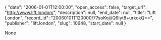{
  "date": "2006-01-01T12:00:00", 
  "open_access": false, 
  "target_url": "http://www.lift.london/", 
  "description": null, 
  "end_date": null, 
  "title": "Lift London", 
  "record_id": "20060101T120000/77soKoji/Q9Iyt8+urkokQ==", 
  "publisher": "lift.london", 
  "slug": 10648, 
  "start_date": null
}

None